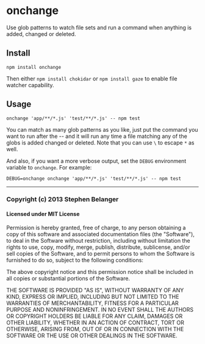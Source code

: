 # onchange

Use glob patterns to watch file sets and run a command when anything is added, changed or deleted.

## Install

    npm install onchange

Then either `npm install chokidar` or `npm install gaze` to enable file watcher capability.

## Usage
    
    onchange 'app/**/*.js' 'test/**/*.js' -- npm test

You can match as many glob patterns as you like, just put the command you want to run after the -- and it will run any time a file matching any of the globs is added changed or deleted. Note that you can use `\` to escape `*` as well.

And also, if you want a more verbose output, set the `DEBUG` environment variable to `onchange`. For example:

    DEBUG=onchange onchange 'app/**/*.js' 'test/**/*.js' -- npm test

---

### Copyright (c) 2013 Stephen Belanger
#### Licensed under MIT License

Permission is hereby granted, free of charge, to any person obtaining a copy of this software and associated documentation files (the "Software"), to deal in the Software without restriction, including without limitation the rights to use, copy, modify, merge, publish, distribute, sublicense, and/or sell copies of the Software, and to permit persons to whom the Software is furnished to do so, subject to the following conditions:

The above copyright notice and this permission notice shall be included in all copies or substantial portions of the Software.

THE SOFTWARE IS PROVIDED "AS IS", WITHOUT WARRANTY OF ANY KIND, EXPRESS OR IMPLIED, INCLUDING BUT NOT LIMITED TO THE WARRANTIES OF MERCHANTABILITY, FITNESS FOR A PARTICULAR PURPOSE AND NONINFRINGEMENT. IN NO EVENT SHALL THE AUTHORS OR COPYRIGHT HOLDERS BE LIABLE FOR ANY CLAIM, DAMAGES OR OTHER LIABILITY, WHETHER IN AN ACTION OF CONTRACT, TORT OR OTHERWISE, ARISING FROM, OUT OF OR IN CONNECTION WITH THE SOFTWARE OR THE USE OR OTHER DEALINGS IN THE SOFTWARE.
